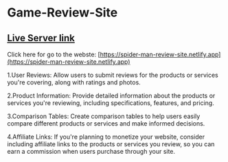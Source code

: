 ﻿# Game-Review-Site

## [Live Server link](https://spider-man-review-site.netlify.app)
Click here for go to the webste: [https://spider-man-review-site.netlify.app](https://spider-man-review-site.netlify.app)

1.User Reviews: Allow users to submit reviews for the products or services you're covering, along with ratings and photos.

2.Product Information: Provide detailed information about the products or services you're reviewing, including specifications, features, and pricing.

3.Comparison Tables: Create comparison tables to help users easily compare different products or services and make informed decisions.

4.Affiliate Links: If you're planning to monetize your website, consider including affiliate links to the products or services you review, so you can earn a commission when users purchase through your site.
